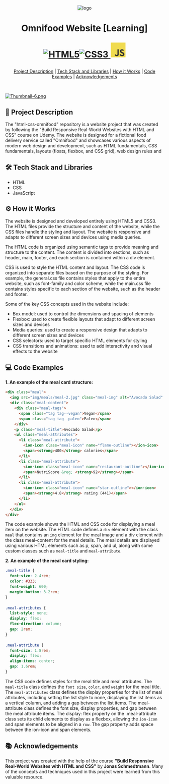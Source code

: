<br>
<br>
<p align="center">
  <img src="https://i.postimg.cc/Xqj7XP1X/omnifood-logo.png" height="80" alt="logo">
</p>

<h1 align="center">
  Omnifood Website [Learning]
  <br>
<p  align="center">
<a href="https://developer.mozilla.org/en-US/docs/Glossary/HTML5" target="_blank" rel="noreferrer"><img src="https://raw.githubusercontent.com/danielcranney/readme-generator/main/public/icons/skills/html5-colored.svg" width="48" height="48" alt="HTML5" /></a><a href="https://www.w3.org/TR/CSS/#css" target="_blank" rel="noreferrer"><img src="https://raw.githubusercontent.com/danielcranney/readme-generator/main/public/icons/skills/css3-colored.svg" width="48" height="48" alt="CSS3" /></a><a  href="https://developer.mozilla.org/en-US/docs/Web/JavaScript"  target="_blank"  rel="noreferrer"> <img  src="https://raw.githubusercontent.com/devicons/devicon/master/icons/javascript/javascript-original.svg"  alt="javascript"  width="48"  height="48"/> </a>
</p>
</h1>

<p align="center">
  <a href="#project-description">Project Description</a> |
  <a href="#tech-stack-and-libraries">Tech Stack and Libraries</a> |
  <a href="#how-it-works">How it Works</a> |
  <a href="#code-examples">Code Examples</a> |
  <a href="#acknowledgements">Acknowledgements</a>
</p>

<br>

[![Thumbnail-6.png](https://i.postimg.cc/7652hppX/Thumbnail-6.png)](https://postimg.cc/sQRX00fZ)


<div id="project-description"></div>

## 🚀 Project Description
The "html-css-omnifood" repository is a website project that was created by following the "Build Responsive Real-World Websites with HTML and CSS" course on Udemy. The website is designed for a fictional food delivery service called "Omnifood" and showcases various aspects of modern web design and development, such as HTML fundamentals, CSS fundamentals, layouts (floats, flexbox, and CSS grid), web design rules and 

<div id="tech-stack-and-libraries"></div>

## 🛠️ Tech Stack and Libraries
- HTML
- CSS
- JavaScript

<div id="how-it-works"></div>

## ⚙️ How it Works
The website is designed and developed entirely using HTML5 and CSS3. The HTML files provide the structure and content of the website, while the CSS files handle the styling and layout. The website is responsive and adapts to different screen sizes and devices using media queries.

The HTML code is organized using semantic tags to provide meaning and structure to the content. The content is divided into sections, such as header, main, footer, and each section is contained within a div element.

CSS is used to style the HTML content and layout. The CSS code is organized into separate files based on the purpose of the styling. For example, the general.css file contains styles that apply to the entire website, such as font-family and color scheme, while the main.css file contains styles specific to each section of the website, such as the header and footer.

Some of the key CSS concepts used in the website include:

- Box model: used to control the dimensions and spacing of elements
- Flexbox: used to create flexible layouts that adapt to different screen sizes and devices
- Media queries: used to create a responsive design that adapts to different screen sizes and devices
- CSS selectors: used to target specific HTML elements for styling
- CSS transitions and animations: used to add interactivity and visual effects to the website

<div id="code-examples"></div>

## 💻 Code Examples
**1. An example of the meal card structure:**
```html
<div class="meal">
  <img src="img/meals/meal-2.jpg" class="meal-img" alt="Avocado Salad" />
  <div class="meal-content">
    <div class="meal-tags">
      <span class="tag tag--vegan">Vegan</span>
      <span class="tag tag--paleo">Paleo</span>
    </div>
    <p class="meal-title">Avocado Salad</p>
    <ul class="meal-attributes">
      <li class="meal-attribute">
        <ion-icon class="meal-icon" name="flame-outline"></ion-icon>
        <span><strong>400</strong> calories</span>
      </li>
      <li class="meal-attribute">
        <ion-icon class="meal-icon" name="restaurant-outline"></ion-icon>
        <span>NutriScore &reg; <strong>92</strong></span>
      </li>
      <li class="meal-attribute">
        <ion-icon class="meal-icon" name="star-outline"></ion-icon>
        <span><strong>4.8</strong> rating (441)</span>
      </li>
    </ul>
  </div>
</div>
```
The code example shows the HTML and CSS code for displaying a meal item on the website. The HTML code defines a ```div``` element with the class ```meal``` that contains an ```img``` element for the meal image and a div element with the class meal-content for the meal details. The meal details are displayed using various HTML elements such as p, span, and ul, along with some custom classes such as ```meal-title``` and ```meal-attribute```.

**2. An example of the meal card styling:**
```css
.meal-title {
  font-size: 2.4rem;
  color: #333;
  font-weight: 600;
  margin-bottom: 3.2rem;
}

.meal-attributes {
  list-style: none;
  display: flex;
  flex-direction: column;
  gap: 2rem;
}

.meal-attribute {
  font-size: 1.8rem;
  display: flex;
  align-items: center;
  gap: 1.6rem;
}
```
The CSS code defines styles for the meal title and meal attributes. The ```meal-title``` class defines the ```font size```, ```color```, and ```weight``` for the meal title. The ```meal-attributes``` class defines the display properties for the list of meal attributes, including setting the list style to none, displaying the list items as a vertical column, and adding a gap between the list items. The meal-attribute class defines the font size, display properties, and gap between the meal attribute items. The display: flex property on the .meal-attribute class sets its child elements to display as a flexbox, allowing the ```ion-icon``` and span elements to be aligned in a ```row```. The gap property adds space between the ion-icon and span elements.

<div id="acknowledgements"></div>

## 📚 Acknowledgements 
This project was created with the help of the course **"Build Responsive Real-World Websites with HTML and CSS"** by **Jonas Schmedtmann**. Many of the concepts and techniques used in this project were learned from this valuable resource.
